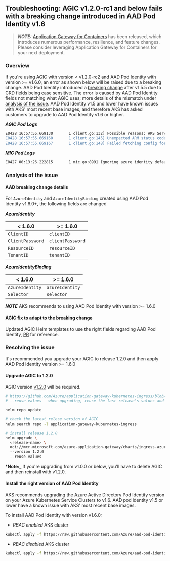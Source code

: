 ## Troubleshooting: AGIC v1.2.0-rc1 and below fails with a breaking change introduced in AAD Pod Identity v1.6

> **_NOTE:_** [Application Gateway for Containers](https://aka.ms/agc) has been released, which introduces numerous performance, resilience, and feature changes. Please consider leveraging Application Gateway for Containers for your next deployment.

### Overview

If you're using AGIC with version < v1.2.0-rc2 and AAD Pod Identity with version >= v1.6.0, an error as shown below will be raised due to a breaking change. AAD Pod Identity introduced a [breaking change](https://github.com/Azure/aad-pod-identity/tree/v1.6.0#v160-breaking-change) after v1.5.5 due to CRD fields being case sensitive. The error is caused by AAD Pod Identity fields not matching what AGIC uses; more details of the mismatch under [analysis of the issue](#analysis-of-the-issue). AAD Pod Identity v1.5 and lower have known issues with AKS' most recent base images, and therefore AKS has asked customers to upgrade to AAD Pod Identity v1.6 or higher.

_**AGIC Pod Logs**_

```bash
E0428 16:57:55.669130       1 client.go:132] Possible reasons: AKS Service Principal requires 'Managed Identity Operator' access on Controller Identity; 'identityResourceID' and/or 'identityClientID' are incorrect in the Helm config; AGIC Identity requires 'Contributor' access on Application Gateway and 'Reader' access on Application Gateway's Resource Group;
E0428 16:57:55.669160       1 client.go:145] Unexpected ARM status code on GET existing App Gateway config: 403
E0428 16:57:55.669167       1 client.go:148] Failed fetching config for App Gateway instance. Will retry in 10s. Error: azure.BearerAuthorizer#WithAuthorization: Failed to refresh the Token for request to https://management.azure.com/subscriptions/4c4aee1a-cfd4-4e7a-abe3-*******/resourceGroups/RG-NAME-DEV/providers/Microsoft.Network/applicationGateways/AG-NAME-DEV?api-version=2019-09-01: StatusCode=403 -- Original Error: adal: Refresh request failed. Status Code = '403'. Response body: getting assigned identities for pod default/agile-opossum-ingress-azure-579cbb6b89-sldr5 in CREATED state failed after 16 attempts, retry duration [5]s. Error: <nil>
```

_**MIC Pod Logs**_

```bash
E0427 00:13:26.222815       1 mic.go:899] Ignoring azure identity default/agic-azid-ingress-azure, error: Invalid resource id: "", must match /subscriptions/<subid>/resourcegroups/<resourcegroup>/providers/Microsoft.ManagedIdentity/userAssignedIdentities/<name>
```

### Analysis of the issue

#### AAD breaking change details

For `AzureIdentity` and `AzureIdentityBinding` created using AAD Pod Identity v1.6.0+, the following fields are changed

 _**AzureIdentity**_

| < 1.6.0          | >= 1.6.0         |
|------------------|------------------|
| `ClientID`       | `clientID`       |
| `ClientPassword` | `clientPassword` |
| `ResourceID`     | `resourceID`     |
| `TenantID`       | `tenantID`       |

_**AzureIdentityBinding**_

| < 1.6.0         | >= 1.6.0        |
|-----------------|-----------------|
| `AzureIdentity` | `azureIdentity` |
| `Selector`      | `selector`      |

_**NOTE**_ AKS recommends to using AAD Pod Identity with version >= 1.6.0

#### AGIC fix to adapt to the breaking change

Updated AGIC Helm templates to use the right fields regarding AAD Pod Identity, [PR](https://github.com/Azure/application-gateway-kubernetes-ingress/pull/825/files) for reference.

### Resolving the issue

It's recommended you upgrade your AGIC to release 1.2.0 and then apply AAD Pod Identity version >= 1.6.0

#### Upgrade AGIC to 1.2.0

AGIC version [v1.2.0](https://github.com/Azure/application-gateway-kubernetes-ingress/releases/tag/1.2.0) will be required.

```bash
# https://github.com/Azure/application-gateway-kubernetes-ingress/blob/master/docs/how-tos/helm-upgrade.md
# --reuse-values   when upgrading, reuse the last release's values and merge in any overrides from the command line via --set and -f. If '--reset-values' is specified, this is ignored

helm repo update

# check the latest relese version of AGIC
helm search repo -l application-gateway-kubernetes-ingress

# install release 1.2.0
helm upgrade \
  <release-name> \
  oci://mcr.microsoft.com/azure-application-gateway/charts/ingress-azure
  --version 1.2.0
  --reuse-values
```

***Note:**_ If you're upgrading from v1.0.0 or below, you'll have to delete AGIC and then reinstall with v1.2.0.

#### Install the right version of AAD Pod Identity

AKS recommends upgrading the Azure Active Directory Pod Identity version on your Azure Kubernetes Service Clusters to v1.6. AAD pod identity v1.5 or lower have a known issue with AKS' most recent base images.

To install AAD Pod Identity with version v1.6.0:

- _RBAC enabled_ AKS cluster

```bash
kubectl apply -f https://raw.githubusercontent.com/Azure/aad-pod-identity/v1.6.0/deploy/infra/deployment-rbac.yaml
```

- _RBAC disabled_ AKS cluster

```bash
kubectl apply -f https://raw.githubusercontent.com/Azure/aad-pod-identity/v1.6.0/deploy/infra/deployment.yaml
```
